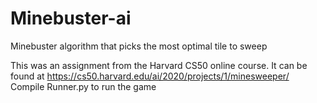 # Minebuster-ai
Minebuster algorithm that picks the most optimal tile to sweep

This was an assignment from the Harvard CS50 online course. It can be found at https://cs50.harvard.edu/ai/2020/projects/1/minesweeper/ Compile Runner.py to run the game

